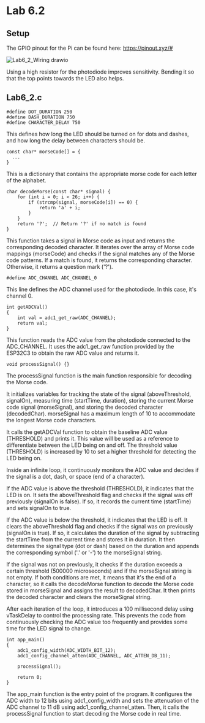 # Lab 6.2

## Setup

The GPIO pinout for the Pi can be found here: https://pinout.xyz/#

![Lab6_2_Wiring drawio](https://github.com/chiara-knicker/CSE121_Labs/assets/120240559/049f1b45-e1bf-4780-81da-285f1a6ae46c)

Using a high resistor for the photodiode improves sensitivity. Bending it so that the top points towards the LED also helps.

## Lab6_2.c

```
#define DOT_DURATION 250
#define DASH_DURATION 750
#define CHARACTER_DELAY 750
```
This defines how long the LED should be turned on for dots and dashes, and how long the delay between characters should be.

```
const char* morseCode[] = {
  ...
}
```
This is a dictionary that contains the appropriate morse code for each letter of the alphabet.

```
char decodeMorse(const char* signal) {
    for (int i = 0; i < 26; i++) {
        if (strcmp(signal, morseCode[i]) == 0) {
            return 'a' + i;
        }
    }
    return '?';  // Return '?' if no match is found
}
```
This function takes a signal in Morse code as input and returns the corresponding decoded character. It iterates over the array of Morse code mappings (morseCode) and checks if the signal matches any of the Morse code patterns. If a match is found, it returns the corresponding character. Otherwise, it returns a question mark ('?').
```
#define ADC_CHANNEL ADC_CHANNEL_0
```
This line defines the ADC channel used for the photodiode. In this case, it's channel 0.
```
int getADCVal()
{
    int val = adc1_get_raw(ADC_CHANNEL);
    return val;
}
```
This function reads the ADC value from the photodiode connected to the ADC_CHANNEL. It uses the adc1_get_raw function provided by the ESP32C3 to obtain the raw ADC value and returns it.
```
void processSignal() {}
```
The processSignal function is the main function responsible for decoding the Morse code.

It initializes variables for tracking the state of the signal (aboveThreshold, signalOn), measuring time (startTime, duration), storing the current Morse code signal (morseSignal), and storing the decoded character (decodedChar). morseSignal has a maximum length of 10 to accommodate the longest Morse code characters.

It calls the getADCVal function to obtain the baseline ADC value (THRESHOLD) and prints it. This value will be used as a reference to differentiate between the LED being on and off. The threshold value (THRESHOLD) is increased by 10 to set a higher threshold for detecting the LED being on.

Inside an infinite loop, it continuously monitors the ADC value and decides if the signal is a dot, dash, or space (end of a character).

If the ADC value is above the threshold (THRESHOLD), it indicates that the LED is on. It sets the aboveThreshold flag and checks if the signal was off previously (signalOn is false). If so, it records the current time (startTime) and sets signalOn to true.

If the ADC value is below the threshold, it indicates that the LED is off. It clears the aboveThreshold flag and checks if the signal was on previously (signalOn is true). If so, it calculates the duration of the signal by subtracting the startTime from the current time and stores it in duration. It then determines the signal type (dot or dash) based on the duration and appends the corresponding symbol ('.' or '-') to the morseSignal string.

If the signal was not on previously, it checks if the duration exceeds a certain threshold (500000 microseconds) and if the morseSignal string is not empty. If both conditions are met, it means that it's the end of a character, so it calls the decodeMorse function to decode the Morse code stored in morseSignal and assigns the result to decodedChar. It then prints the decoded character and clears the morseSignal string.

After each iteration of the loop, it introduces a 100 millisecond delay using vTaskDelay to control the processing rate. This prevents the code from continuously checking the ADC value too frequently and provides some time for the LED signal to change.
```
int app_main() 
{
    adc1_config_width(ADC_WIDTH_BIT_12);
    adc1_config_channel_atten(ADC_CHANNEL, ADC_ATTEN_DB_11);
       
    processSignal();

    return 0;
}
```
The app_main function is the entry point of the program. It configures the ADC width to 12 bits using adc1_config_width and sets the attenuation of the ADC channel to 11 dB using adc1_config_channel_atten. Then, it calls the processSignal function to start decoding the Morse code in real time.
